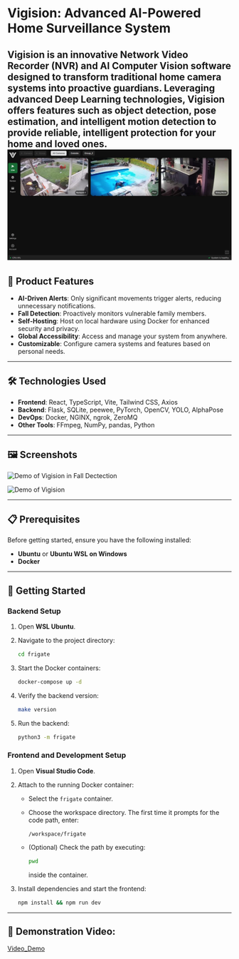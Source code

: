 # Vigision: Advanced AI-Powered Home Surveillance System

Vigision is an innovative Network Video Recorder (NVR) and AI Computer Vision software designed to transform traditional home camera systems into proactive guardians. Leveraging advanced Deep Learning technologies, Vigision offers features such as object detection, pose estimation, and intelligent motion detection to provide reliable, intelligent protection for your home and loved ones.
![Vigision_Image](images/image1.png)
---

## 🚀 Product Features

- **AI-Driven Alerts**: Only significant movements trigger alerts, reducing unnecessary notifications.
- **Fall Detection**: Proactively monitors vulnerable family members.
- **Self-Hosting**: Host on local hardware using Docker for enhanced security and privacy.
- **Global Accessibility**: Access and manage your system from anywhere.
- **Customizable**: Configure camera systems and features based on personal needs.

---

## 🛠️ Technologies Used

- **Frontend**: React, TypeScript, Vite, Tailwind CSS, Axios
- **Backend**: Flask, SQLite, peewee, PyTorch, OpenCV, YOLO, AlphaPose
- **DevOps**: Docker, NGINX, ngrok, ZeroMQ
- **Other Tools**: FFmpeg, NumPy, pandas, Python

---

## 🖼️ Screenshots

![Demo of Vigision in Fall Dectection](images/gif1.gif)

![Demo of Vigision](images/gif2.gif)

---

## 📋 Prerequisites

Before getting started, ensure you have the following installed:

- **Ubuntu** or **Ubuntu WSL on Windows**
- **Docker**

---

## 🚀 Getting Started

### Backend Setup
1. Open **WSL Ubuntu**.
2. Navigate to the project directory:
   ```bash
   cd frigate
   ```
3. Start the Docker containers:

   ```bash
   docker-compose up -d
   ```
4. Verify the backend version:

   ```bash
   make version
   ```
5. Run the backend:

   ```bash
   python3 -m frigate
   ```

### Frontend and Development Setup

1. Open **Visual Studio Code**.

2. Attach to the running Docker container:

   * Select the `frigate` container.
   * Choose the workspace directory. The first time it prompts for the code path, enter:

     ```
     /workspace/frigate
     ```
   * (Optional) Check the path by executing:

     ```bash
     pwd
     ```

     inside the container.

3. Install dependencies and start the frontend:

   ```bash
   npm install && npm run dev
   ```

---

## 🎥 Demonstration Video:

[Video_Demo](https://www.youtube.com/watch?v=K6VdnhWZfHo)

